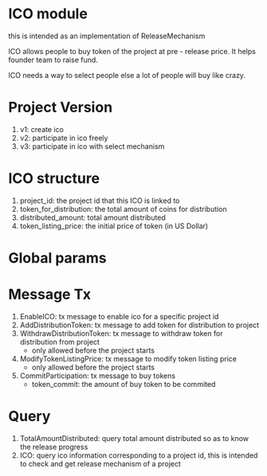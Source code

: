 # ICO module

this is intended as an implementation of ReleaseMechanism

ICO allows people to buy token of the project at pre - release price. It helps founder team to raise fund.

ICO needs a way to select people else a lot of people will buy like crazy.

# Project Version
1. v1: create ico
2. v2: participate in ico freely
3. v3: participate in ico with select mechanism

# ICO structure
1. project_id: the project id that this ICO is linked to
2. token_for_distribution: the total amount of coins for distribution
3. distributed_amount: total amount distributed
4. token_listing_price: the initial price of token (in US Dollar)

# Global params
# Message Tx
1. EnableICO: tx message to enable ico for a specific project id
2. AddDistributionToken: tx message to add token for distribution to project
3. WithdrawDistributionToken: tx message to withdraw token for distribution from project
    * only allowed before the project starts
4. ModifyTokenListingPrice: tx message to modify token listing price
    * only allowed before the project starts
5. CommitParticipation: tx message to buy tokens
    * token_commit: the amount of buy token to be commited

# Query
1. TotalAmountDistributed: query total amount distributed so as to know the release progress
2. ICO: query ico information corresponding to a project id, this is intended to check and get release mechanism of a project